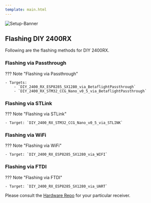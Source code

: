 ```yaml
---
template: main.html
---
```


![Setup-Banner](https://raw.githubusercontent.com/ExpressLRS/ExpressLRS-hardware/master/img/quick-start.png)

## Flashing DIY 2400RX

Following are the flashing methods for DIY 2400RX.

### <span class="custom-heading" data-id="1">Flashing via Passthrough</span>

??? Note "Flashing via Passthrough"

    - Targets: 
        - `DIY_2400_RX_ESP8285_SX1280_via_BetaflightPassthrough`
        - `DIY_2400_RX_STM32_CCG_Nano_v0_5_via_BetaflightPassthrough`
    
### <span class="custom-heading" data-id="2">Flashing via STLink</span>

??? Note "Flashing via STLink"

    - Target: `DIY_2400_RX_STM32_CCG_Nano_v0_5_via_STLINK`

### <span class="custom-heading" data-id="3">Flashing via WiFi</span>

??? Note "Flashing via WiFi"

    - Target: `DIY_2400_RX_ESP8285_SX1280_via_WIFI`

### <span class="custom-heading" data-id="4">Flashing via FTDI</span>

??? Note "Flashing via FTDI"

    - Target: `DIY_2400_RX_ESP8285_SX1280_via_UART`

Please consult the [Hardware Repo](https://github.com/ExpressLRS/ExpressLRS-Hardware/tree/master/PCB/2400MHz) for your particular receiver.

<script src="../../../assets/javascripts/admonition-enhancement.js"></script>